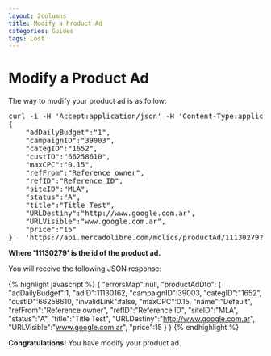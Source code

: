 ```yaml
---
layout: 2columns
title: Modify a Product Ad 
categories: Guides
tags: Lost
---
```


# Modify a Product Ad
The way to modify your product ad is as follow:

<pre class="terminal">
curl -i -H 'Accept:application/json' -H 'Content-Type:application/json' -X PUT -d '
{
	"adDailyBudget":"1",
	"campaignID":"39003",
	"categID":"1652",
	"custID":"66258610",
	"maxCPC":"0.15",
	"refFrom":"Reference owner",
	"refID":"Reference ID",
	"siteID":"MLA",
	"status":"A",
	"title":"Title Test",
	"URLDestiny":"http://www.google.com.ar",
	"URLVisible":"www.google.com.ar",
	"price":"15"
}'  'https://api.mercadolibre.com/mclics/productAd/11130279?access_token=$ACCESS_TOKEN'
</pre>

**Where '11130279' is the id of the product ad.**

You will receive the following JSON response:

{% highlight javascript %}
{
	"errorsMap":null,
	"productAdDto":
	{
		"adDailyBudget":1,
		"adID":11130162,
		"campaignID":39003,
		"categID":"1652",
		"custID":66258610,
		"invalidLink":false,
		"maxCPC":0.15,
		"name":"Default",
		"refFrom":"Reference owner",
		"refID":"Reference ID",
		"siteID":"MLA",
		"status":"A",
		"title":"Title Test",
		"URLDestiny":"http://www.google.com.ar",
		"URLVisible":"www.google.com.ar",
		"price":15
	}
}
{% endhighlight %}

**Congratulations!** You have modify your product ad.